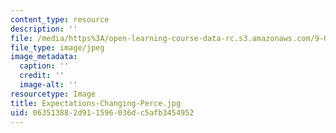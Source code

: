 ```yaml
---
content_type: resource
description: ''
file: /media/https%3A/open-learning-course-data-rc.s3.amazonaws.com/9-00sc-introduction-to-psychology-fall-2011/063513882d911596036dc5afb3454952_Expectations-Changing-Perce.jpg
file_type: image/jpeg
image_metadata:
  caption: ''
  credit: ''
  image-alt: ''
resourcetype: Image
title: Expectations-Changing-Perce.jpg
uid: 06351388-2d91-1596-036d-c5afb3454952
---
```

